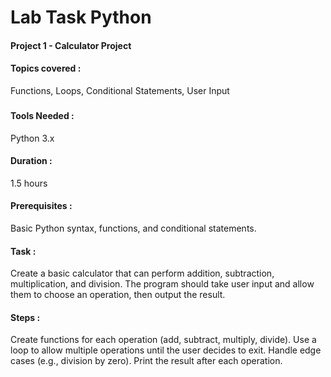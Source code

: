 
# Lab Task Python


#### Project 1 - Calculator Project

      
#### Topics covered :
   Functions, Loops, Conditional Statements, User Input
###
#### Tools Needed :
Python 3.x

#### Duration : 
1.5 hours

#### Prerequisites :
Basic Python syntax, functions, and conditional statements.

#### Task :
Create a basic calculator that can perform addition, subtraction, multiplication, and division.
The program should take user input and allow them to choose an operation, then output the result.
#### Steps :
Create functions for each operation (add, subtract, multiply, divide).
Use a loop to allow multiple operations until the user decides to exit.
Handle edge cases (e.g., division by zero).
Print the result after each operation.


